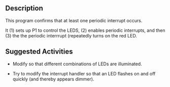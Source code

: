 ## Description

This program confirms that at least one periodic interrupt occurs.

It (1) sets up P1 to control the LEDS, (2) enables periodic
interrupts, and then (3) the the periodic interrrupt (repeatedly turns
on the red LED.

## Suggested Activities

* Modify so that different combinations of LEDs are illuminated.

* Try to modify the interrupt handler so that an LED flashes on and off quickly (and thereby appears dimmer).
